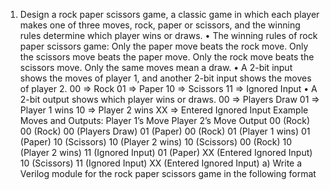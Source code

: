 1. Design a rock paper scissors game, a classic game in which each player makes one of
three moves, rock, paper or scissors, and the winning rules determine which player wins
or draws.
• The winning rules of rock paper scissors game:
Only the paper move beats the rock move.
Only the scissors move beats the paper move.
Only the rock move beats the scissors move.
Only the same moves mean a draw.
• A 2-bit input shows the moves of player 1, and another 2-bit input shows the moves of
player 2.
00 => Rock 01 => Paper 10 => Scissors 11 => Ignored Input
• A 2-bit output shows which player wins or draws.
00 => Players Draw 01 => Player 1 wins
10 => Player 2 wins XX => Entered Ignored Input
Example Moves and Outputs:
Player 1’s Move Player 2’s Move Output
00 (Rock) 00 (Rock) 00 (Players Draw)
01 (Paper) 00 (Rock) 01 (Player 1 wins)
01 (Paper) 10 (Scissors) 10 (Player 2 wins)
10 (Scissors) 00 (Rock) 10 (Player 2 wins)
11 (Ignored Input) 01 (Paper) XX (Entered Ignored Input)
10 (Scissors) 11 (Ignored Input) XX (Entered Ignored Input)
a) Write a Verilog module for the rock paper scissors game in the following format
